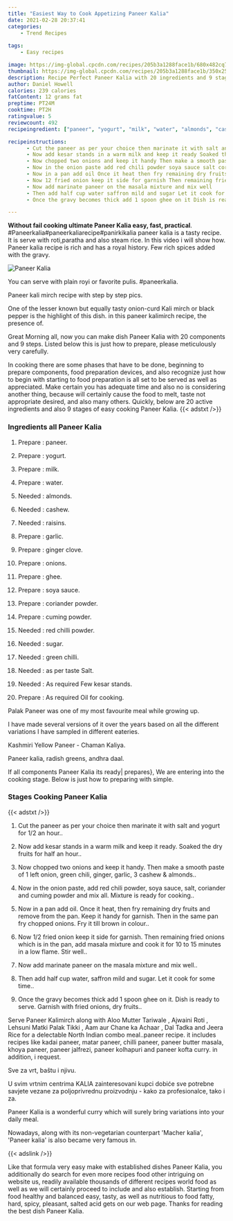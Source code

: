 ```yaml
---
title: "Easiest Way to Cook Appetizing Paneer Kalia"
date: 2021-02-28 20:37:41
categories:
    - Trend Recipes
    
tags:
    - Easy recipes

image: https://img-global.cpcdn.com/recipes/205b3a1288face1b/680x482cq70/paneer-kalia-recipe-main-photo.jpg
thumbnail: https://img-global.cpcdn.com/recipes/205b3a1288face1b/350x250cq70/paneer-kalia-recipe-main-photo.jpg
description: Recipe Perfect Paneer Kalia with 20 ingredients and 9 stages of easy cooking.
author: Daniel Howell
calories: 239 calories
fatContent: 12 grams fat
preptime: PT24M
cooktime: PT2H
ratingvalue: 5
reviewcount: 492
recipeingredient: ["paneer", "yogurt", "milk", "water", "almonds", "cashew", "raisins", "garlic", "ginger clove", "onions", "ghee", "soya sauce", "coriander powder", "cuming powder", "red chilli powder", "sugar", "green chilli", "as per taste Salt", "As required Few kesar stands", "As required Oil for cooking"]

recipeinstructions: 
      - Cut the paneer as per your choice then marinate it with salt and yogurt for 12 an hour 
      - Now add kesar stands in a warm milk and keep it ready Soaked the dry fruits for half an hour 
      - Now chopped two onions and keep it handy Then make a smooth paste of 1 left onion green chili ginger garlic 3 cashew  almonds 
      - Now in the onion paste add red chili powder soya sauce salt coriander and cuming powder and mix all Mixture is ready for cooking 
      - Now in a pan add oil Once it heat then fry remaining dry fruits and remove from the pan Keep it handy for garnish Then in the same pan fry chopped onions Fry it till brown in colour 
      - Now 12 fried onion keep it side for garnish Then remaining fried onions which is in the pan add masala mixture and cook it for 10 to 15 minutes in a low flame Stir well 
      - Now add marinate paneer on the masala mixture and mix well 
      - Then add half cup water saffron mild and sugar Let it cook for some time 
      - Once the gravy becomes thick add 1 spoon ghee on it Dish is ready to serve Garnish with fried onions dry fruits

---
```




**Without fail cooking ultimate Paneer Kalia easy, fast, practical**. #Paneerkalia#paneerkaliarecipe#panirkikalia paneer kalia is a tasty recipe. It is serve with roti,paratha and also steam rice. In this video i will show how. Paneer kalia recipe is rich and has a royal history. Few rich spices added with the gravy.


![Paneer Kalia](https://img-global.cpcdn.com/recipes/205b3a1288face1b/680x482cq70/paneer-kalia-recipe-main-photo.jpg "Paneer Kalia")



You can serve with plain royi or favorite pulis. #paneerkalia.

Paneer kali mirch recipe with step by step pics.

One of the lesser known but equally tasty onion-curd Kali mirch or black pepper is the highlight of this dish. in this paneer kalimirch recipe, the presence of.


Great Morning all, now you can make dish Paneer Kalia with 20 components and 9 steps. Listed below this is just how to prepare, please meticulously very carefully.

In cooking there are some phases that have to be done, beginning to prepare components, food preparation devices, and also recognize just how to begin with starting to food preparation is all set to be served as well as appreciated. Make certain you has adequate time and also no is considering another thing, because will certainly cause the food to melt, taste not appropriate desired, and also many others. Quickly, below are 20 active ingredients and also 9 stages of easy cooking Paneer Kalia.
{{< adstxt />}}

### Ingredients all Paneer Kalia


1. Prepare  : paneer.

1. Prepare  : yogurt.

1. Prepare  : milk.

1. Prepare  : water.

1. Needed  : almonds.

1. Needed  : cashew.

1. Needed  : raisins.

1. Prepare  : garlic.

1. Prepare  : ginger clove.

1. Prepare  : onions.

1. Prepare  : ghee.

1. Prepare  : soya sauce.

1. Prepare  : coriander powder.

1. Prepare  : cuming powder.

1. Needed  : red chilli powder.

1. Needed  : sugar.

1. Needed  : green chilli.

1. Needed  : as per taste Salt.

1. Needed  : As required Few kesar stands.

1. Prepare  : As required Oil for cooking.


Palak Paneer was one of my most favourite meal while growing up.

I have made several versions of it over the years based on all the different variations I have sampled in different eateries.

Kashmiri Yellow Paneer - Chaman Kaliya.

Paneer kalia, radish greens, andhra daal.


If all components Paneer Kalia its ready| prepares}, We are entering into the cooking stage. Below is just how to preparing with simple.

### Stages Cooking Paneer Kalia

{{< adstxt />}}


1. Cut the paneer as per your choice then marinate it with salt and yogurt for 1/2 an hour..



1. Now add kesar stands in a warm milk and keep it ready. Soaked the dry fruits for half an hour..



1. Now chopped two onions and keep it handy. Then make a smooth paste of 1 left onion, green chili, ginger, garlic, 3 cashew &amp; almonds..



1. Now in the onion paste, add red chili powder, soya sauce, salt, coriander and cuming powder and mix all. Mixture is ready for cooking..



1. Now in a pan add oil. Once it heat, then fry remaining dry fruits and remove from the pan. Keep it handy for garnish. Then in the same pan fry chopped onions. Fry it till brown in colour..



1. Now 1/2 fried onion keep it side for garnish. Then remaining fried onions which is in the pan, add masala mixture and cook it for 10 to 15 minutes in a low flame. Stir well..



1. Now add marinate paneer on the masala mixture and mix well..



1. Then add half cup water, saffron mild and sugar. Let it cook for some time..



1. Once the gravy becomes thick add 1 spoon ghee on it. Dish is ready to serve. Garnish with fried onions, dry fruits..




Serve Paneer Kalimirch along with Aloo Mutter Tariwale , Ajwaini Roti , Lehsuni Matki Palak Tikki , Aam aur Chane ka Achaar , Dal Tadka and Jeera Rice for a delectable North Indian combo meal..paneer recipe. it includes recipes like kadai paneer, matar paneer, chilli paneer, paneer butter masala, khoya paneer, paneer jalfrezi, paneer kolhapuri and paneer kofta curry. in addition, i request.

Sve za vrt, baštu i njivu.

U svim vrtnim centrima KALIA zainteresovani kupci dobiće sve potrebne savjete vezane za poljoprivrednu proizvodnju - kako za profesionalce, tako i za.

Paneer Kalia is a wonderful curry which will surely bring variations into your daily meal.

Nowadays, along with its non-vegetarian counterpart &#39;Macher kalia&#39;, &#39;Paneer kalia&#39; is also became very famous in.


{{< adslink />}}

Like that formula very easy make with established dishes Paneer Kalia, you additionally do search for even more recipes food other intriguing on website us, readily available thousands of different recipes world food as well as we will certainly proceed to include and also establish. Starting from food healthy and balanced easy, tasty, as well as nutritious to food fatty, hard, spicy, pleasant, salted acid gets on our web page. Thanks for reading the best dish Paneer Kalia.
